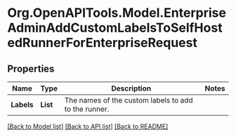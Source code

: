 # Org.OpenAPITools.Model.EnterpriseAdminAddCustomLabelsToSelfHostedRunnerForEnterpriseRequest

## Properties

Name | Type | Description | Notes
------------ | ------------- | ------------- | -------------
**Labels** | **List<string>** | The names of the custom labels to add to the runner. | 

[[Back to Model list]](../README.md#documentation-for-models) [[Back to API list]](../README.md#documentation-for-api-endpoints) [[Back to README]](../README.md)

